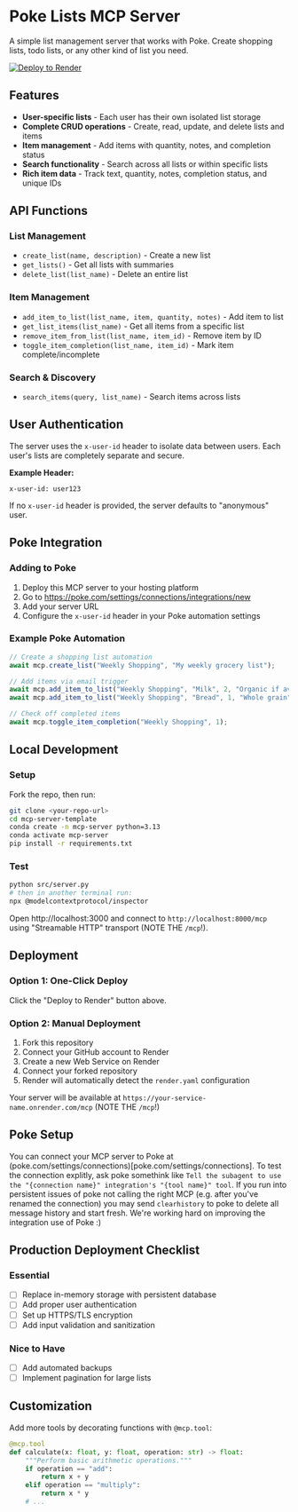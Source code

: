 # Poke Lists MCP Server

A simple list management server that works with Poke. Create shopping lists, todo lists, or any other kind of list you need.

[![Deploy to Render](https://render.com/images/deploy-to-render-button.svg)](https://render.com/deploy?repo=https://github.com/deepaktammali/lists-poke-mcp-server)

## Features

- **User-specific lists** - Each user has their own isolated list storage
- **Complete CRUD operations** - Create, read, update, and delete lists and items
- **Item management** - Add items with quantity, notes, and completion status
- **Search functionality** - Search across all lists or within specific lists
- **Rich item data** - Track text, quantity, notes, completion status, and unique IDs

## API Functions

### List Management
- `create_list(name, description)` - Create a new list
- `get_lists()` - Get all lists with summaries
- `delete_list(list_name)` - Delete an entire list

### Item Management
- `add_item_to_list(list_name, item, quantity, notes)` - Add item to list
- `get_list_items(list_name)` - Get all items from a specific list
- `remove_item_from_list(list_name, item_id)` - Remove item by ID
- `toggle_item_completion(list_name, item_id)` - Mark item complete/incomplete

### Search & Discovery
- `search_items(query, list_name)` - Search items across lists

## User Authentication

The server uses the `x-user-id` header to isolate data between users. Each user's lists are completely separate and secure.

**Example Header:**
```
x-user-id: user123
```

If no `x-user-id` header is provided, the server defaults to "anonymous" user.

## Poke Integration

### Adding to Poke
1. Deploy this MCP server to your hosting platform
2. Go to https://poke.com/settings/connections/integrations/new
3. Add your server URL
4. Configure the `x-user-id` header in your Poke automation settings

### Example Poke Automation
```javascript
// Create a shopping list automation
await mcp.create_list("Weekly Shopping", "My weekly grocery list");

// Add items via email trigger
await mcp.add_item_to_list("Weekly Shopping", "Milk", 2, "Organic if available");
await mcp.add_item_to_list("Weekly Shopping", "Bread", 1, "Whole grain");

// Check off completed items
await mcp.toggle_item_completion("Weekly Shopping", 1);
```

## Local Development

### Setup

Fork the repo, then run:

```bash
git clone <your-repo-url>
cd mcp-server-template
conda create -n mcp-server python=3.13
conda activate mcp-server
pip install -r requirements.txt
```

### Test

```bash
python src/server.py
# then in another terminal run:
npx @modelcontextprotocol/inspector
```

Open http://localhost:3000 and connect to `http://localhost:8000/mcp` using "Streamable HTTP" transport (NOTE THE `/mcp`!).

## Deployment

### Option 1: One-Click Deploy
Click the "Deploy to Render" button above.

### Option 2: Manual Deployment
1. Fork this repository
2. Connect your GitHub account to Render
3. Create a new Web Service on Render
4. Connect your forked repository
5. Render will automatically detect the `render.yaml` configuration

Your server will be available at `https://your-service-name.onrender.com/mcp` (NOTE THE `/mcp`!)

## Poke Setup

You can connect your MCP server to Poke at (poke.com/settings/connections)[poke.com/settings/connections].
To test the connection explitly, ask poke somethink like `Tell the subagent to use the "{connection name}" integration's "{tool name}" tool`.
If you run into persistent issues of poke not calling the right MCP (e.g. after you've renamed the connection) you may send `clearhistory` to poke to delete all message history and start fresh.
We're working hard on improving the integration use of Poke :)


## Production Deployment Checklist

### Essential
- [ ] Replace in-memory storage with persistent database
- [ ] Add proper user authentication
- [ ] Set up HTTPS/TLS encryption
- [ ] Add input validation and sanitization

### Nice to Have
- [ ] Add automated backups
- [ ] Implement pagination for large lists

## Customization

Add more tools by decorating functions with `@mcp.tool`:

```python
@mcp.tool
def calculate(x: float, y: float, operation: str) -> float:
    """Perform basic arithmetic operations."""
    if operation == "add":
        return x + y
    elif operation == "multiply":
        return x * y
    # ...
```

